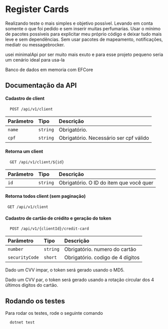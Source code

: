 
# Register Cards

Realizando teste o mais simples e objetivo possível. Levando em conta somente o que foi pedido e sem inserir muitas perfumarias.
Usar o mínimo de pacotes possiveis para explicitar meu próprio código e deixar tudo mais leve e sem dependências. Sem usar pacotes de mapeamento, notificações, mediatr ou messagebrocker. 

usei minimalApi por ser muito mais exuto e para esse projeto pequeno seria um cenário ideal para usa-la

Banco de dados em memoria com EFCore



## Documentação da API

#### Cadastro de client

```http
  POST /api/v1/client
```

| Parâmetro   | Tipo       | Descrição                           |
| :---------- | :--------- | :---------------------------------- |
| `name` | `string` | Obrigatório. |
| `cpf` | `string` | Obrigatório. Necessário ser cpf válido |

#### Retorna um client

```http
  GET /api/v1/client/${id}
```

| Parâmetro   | Tipo       | Descrição                                   |
| :---------- | :--------- | :------------------------------------------ |
| `id`      | `string` | Obrigatório. O ID do item que você quer |

#### Retorna todos client (sem paginação)

```http
 GET /api/v1/client
```

#### Cadastro de cartão de crédito e geração do token

```http
  POST /api/v1/{clientId}/credit-card
```

| Parâmetro   | Tipo       | Descrição                           |
| :---------- | :--------- | :---------------------------------- |
| `number` | `string` | Obrigatório. numero do cartão |
| `securityCode` | `short` | Obrigatório. codigo de 4 dígitos |

Dado um CVV impar, o token será gerado usando o MD5.

Dado um CVV par, o token será gerado usando a rotação  circular dos 4 últimos digitos do cartão.


## Rodando os testes

Para rodar os testes, rode o seguinte comando

```bash
  dotnet test
```

